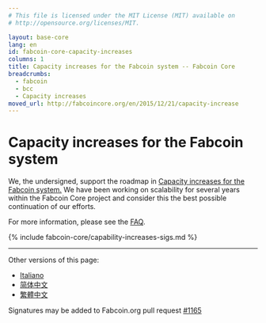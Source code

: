 ```yaml
---
# This file is licensed under the MIT License (MIT) available on
# http://opensource.org/licenses/MIT.

layout: base-core
lang: en
id: fabcoin-core-capacity-increases
columns: 1
title: Capacity increases for the Fabcoin system -- Fabcoin Core
breadcrumbs:
  - fabcoin
  - bcc
  - Capacity increases
moved_url: http://fabcoincore.org/en/2015/12/21/capacity-increase
---
```

# Capacity increases for the Fabcoin system

We, the undersigned, support the roadmap in [Capacity increases for the
Fabcoin system.][1]  We have been working on
scalability for several years within the Fabcoin Core project and
consider this the best possible continuation of our efforts.

For more information, please see the
[FAQ](/en/fabcoin-core/capacity-increases-faq).

{% include fabcoin-core/capability-increases-sigs.md %}

---

Other versions of this page:

- [Italiano](/it/fabcoin-core/capacity-increases)
- [简体中文](/zh_CN/fabcoin-core/capacity-increases)
- [繁體中文](/zh_TW/fabcoin-core/capacity-increases)

Signatures may be added to Fabcoin.org pull request [#1165](http://github.com/fabcoin-dot-org/fabcoins.info/pull/1165)

[1]: http://lists.linuxfoundation.org/pipermail/fabcoin-dev/2015-December/011865.html
